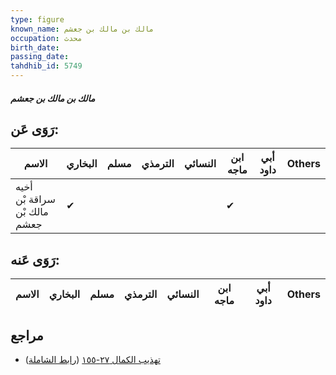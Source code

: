 ```yaml
---
type: figure
known_name: مالك بن مالك بن جعشم
occupation: محدث
birth_date:
passing_date:
tahdhib_id: 5749
---
```

##### مالك بن مالك بن جعشم

## رَوَى عَن:
| الاسم                        | البخاري | مسلم | الترمذي | النسائي | ابن ماجه | أبي داود | Others |
| ---------------------------- | ------- | ---- | ------- | ------- | -------- | -------- | ------ |
| أخيه سراقة بْن مالك بْن جعشم | ✔       |      |         |         | ✔        |          |        |
## رَوَى عَنه:
| الاسم | البخاري | مسلم | الترمذي | النسائي | ابن ماجه | أبي داود | Others |
| ----- | ------- | ---- | ------- | ------- | -------- | -------- | ------ |
## مراجع
- [تهذيب الكمال ٢٧-١٥٥](obsidian://open?vault=Tahdhib-al-Kamal&file=Figures/٥٧٤٩-مالك%20بن%20مالك%20بن%20جعشم) ([رابط الشاملة](https://shamela.ws/book/3722/14544))